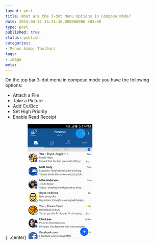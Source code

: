 ```yaml
---
layout: post
title: What are the 3-dot Menu Options in Compose Mode?
date: 2015-04-11 14:31:38.000000000 +03:00
type: post
published: true
status: publish
categories:
- Menus &amp; Toolbars
tags:
- Image
meta:
---
```


On the top bar 3-dot menu in compose mode you have the following options:

* Attach a File
* Take a Picture
* Add Cc/Bcc
* Set High Priority
* Enable Read Receipt

{: .center}
![Compose](/assets/BlueMail_3_Dot_Composition.gif)